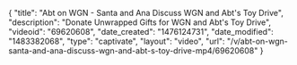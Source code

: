 {
    "title": "Abt on WGN - Santa and Ana Discuss WGN and Abt's Toy Drive",
    "description": "Donate Unwrapped Gifts for WGN and Abt's Toy Drive",
    "videoid": "69620608",
    "date_created": "1476124731",
    "date_modified": "1483382068",
    "type": "captivate",
    "layout": "video",
    "url": "\/v\/abt-on-wgn-santa-and-ana-discuss-wgn-and-abt-s-toy-drive-mp4\/69620608"
}